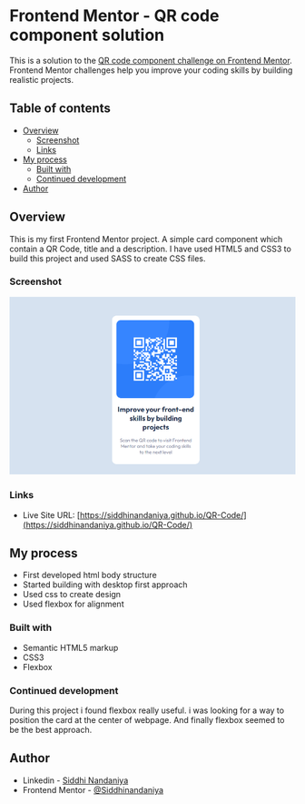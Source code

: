 # Frontend Mentor - QR code component solution

This is a solution to the [QR code component challenge on Frontend Mentor](https://www.frontendmentor.io/challenges/qr-code-component-iux_sIO_H). Frontend Mentor challenges help you improve your coding skills by building realistic projects. 

## Table of contents

- [Overview](#overview)
  - [Screenshot](#screenshot)
  - [Links](#links)
- [My process](#my-process)
  - [Built with](#built-with)
  - [Continued development](#continued-development)
- [Author](#author)


## Overview
This is my first Frontend Mentor project. A simple card component which contain a QR Code, title and a description. I have used HTML5 and CSS3 to build this project and used SASS to create CSS files.

### Screenshot

![](./Screenshot.png)


### Links

<!-- - Solution URL: [Add solution URL here](https://your-solution-url.com) -->
- Live Site URL: [https://siddhinandaniya.github.io/QR-Code/](https://siddhinandaniya.github.io/QR-Code/)

## My process

- First developed html body structure
- Started building with desktop first approach
- Used css to create design
- Used flexbox for alignment


### Built with

- Semantic HTML5 markup
- CSS3
- Flexbox


### Continued development

During this project i found flexbox really useful. i was looking for a way to position the card at the center of webpage. And finally flexbox seemed to be the best approach.


## Author

- Linkedin - [Siddhi Nandaniya](https://www.linkedin.com/in/siddhi-nandaniya/)
- Frontend Mentor - [@Siddhinandaniya](https://www.frontendmentor.io/profile/Siddhinandaniya)
